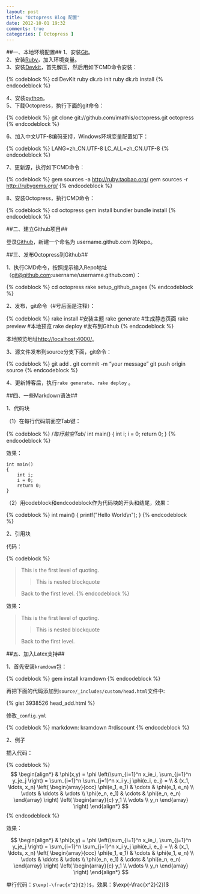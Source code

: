 ```yaml
---
layout: post
title: "Octopress Blog 配置"
date: 2012-10-01 19:32
comments: true
categories: [ Octopress ]
---
```

##一、本地环境配置##
1、安装[Git](http://code.google.com/p/msysgit/downloads/list)。  
2、安装[Ruby](http://rubyforge.org/frs/download.php/75127/rubyinstaller-1.9.2-p290.exe)，加入环境变量。  
3、安装[Devkit](https://github.com/downloads/oneclick/rubyinstaller/DevKit-tdm-32-4.5.2-20111229-1559-sfx.exe)，首先解压，然后用如下CMD命令安装：
  
{% codeblock %}
cd DevKit
ruby dk.rb init
ruby dk.rb install
{% endcodeblock %}  

4、安装[python](http://www.activestate.com/activepython/downloads)。  
5、下载Octopress，执行下面的git命令：  

{% codeblock %}
git clone git://github.com/imathis/octopress.git  octopress
{% endcodeblock %}

6、加入中文UTF-8编码支持，Windows环境变量配置如下：

{% codeblock %}
LANG=zh_CN.UTF-8
LC_ALL=zh_CN.UTF-8
{% endcodeblock %}

7、更新源，执行如下CMD命令：

{% codeblock %}
gem sources -a http://ruby.taobao.org/
gem sources -r http://rubygems.org/
{% endcodeblock %}

8、安装Octopress，执行CMD命令：

{% codeblock %}
cd octopress
gem install bundler
bundle install
{% endcodeblock %}

<!-- more -->

##二、建立Github项目##

登录[Github](https://github.com/)，新建一个命名为 username.github.com 的Repo。

##三、发布Octopress到Github##

1、执行CMD命令，按照提示输入Repo地址（git@github.com:username/username.github.com）：

{% codeblock %}
cd octopress
rake setup_github_pages
{% endcodeblock %}

2、发布，git命令（#号后面是注释）：

{% codeblock %}
rake install      #安装主题
rake generate     #生成静态页面
rake preview      #本地预览
rake deploy       #发布到Github
{% endcodeblock %}

本地预览地址[http://localhost:4000/](http://localhost:4000/)。

3、源文件发布到source分支下面，git命令：

{% codeblock %}
git add .
git commit -m “your message”
git push origin source
{% endcodeblock %}

4、更新博客后，执行`rake generate`、`rake deploy` 。

##四、一些Markdown语法##

1、代码块

（1）在每行代码前面空Tab键：

{% codeblock %}
/*每行前空Tab*/
	int main()
	{
		int i;
		i = 0;
		return 0;
	}
{% endcodeblock %}

效果：

	int main()
	{
		int i;
		i = 0;
		return 0;
	}

（2）用codeblock和endcodeblock作为代码块的开头和结尾，效果：

{% codeblock %}
int main()
{
	printf("Hello World\n");
}
{% endcodeblock %}

2、引用块

代码：

{% codeblock %}
> This is the first level of quoting.
>
> > This is nested blockquote
>
> Back to the first level.
{% endcodeblock %}

效果：

> This is the first level of quoting.
>
> > This is nested blockquote
>
> Back to the first level.

##五、加入Latex支持##

1、首先安装`kramdown`包：

{% codeblock %}
gem install kramdown
{% endcodeblock %}

再把下面的代码添加到`source/_includes/custom/head.html`文件中:

{% gist 3938526   head_add.html %}

修改`_config.yml`

{% codeblock %}
markdown: kramdown  #rdiscount
{% endcodeblock %}

2、例子

插入代码：

{% codeblock %}
$$
\begin{align*}
  & \phi(x,y) = \phi \left(\sum_{i=1}^n x_ie_i, \sum_{j=1}^n y_je_j \right)
  = \sum_{i=1}^n \sum_{j=1}^n x_i y_j \phi(e_i, e_j) = \\
  & (x_1, \ldots, x_n) \left( \begin{array}{ccc}
      \phi(e_1, e_1) & \cdots & \phi(e_1, e_n) \\
      \vdots & \ddots & \vdots \\
      \phi(e_n, e_1) & \cdots & \phi(e_n, e_n)
    \end{array} \right)
  \left( \begin{array}{c}
      y_1 \\
      \vdots \\
      y_n
    \end{array} \right)
\end{align*}
$$
{% endcodeblock %}

效果：

$$
\begin{align*}
  & \phi(x,y) = \phi \left(\sum_{i=1}^n x_ie_i, \sum_{j=1}^n y_je_j \right)
  = \sum_{i=1}^n \sum_{j=1}^n x_i y_j \phi(e_i, e_j) = \\
  & (x_1, \ldots, x_n) \left( \begin{array}{ccc}
      \phi(e_1, e_1) & \cdots & \phi(e_1, e_n) \\
      \vdots & \ddots & \vdots \\
      \phi(e_n, e_1) & \cdots & \phi(e_n, e_n)
    \end{array} \right)
  \left( \begin{array}{c}
      y_1 \\
      \vdots \\
      y_n
    \end{array} \right)
\end{align*}
$$

单行代码：`$\exp(-\frac{x^2}{2})$`，效果：$\exp(-\frac{x^2}{2})$




